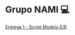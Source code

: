 # Grupo NAMI :computer:


[Entrega 1 - Script Modelo E/R](https://github.com/x1n4px/Trabajo-en-Grupo-ADSI/blob/main/entrega1-modeloER/modeloER.txt)
